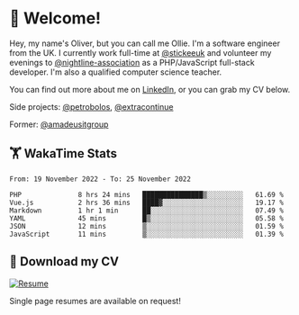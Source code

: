 # 👋 Welcome!

Hey, my name's Oliver, but you can call me Ollie. I'm a software engineer from the UK. I currently work full-time at [@stickeeuk](https://www.github.com/stickeeuk) and volunteer my evenings to [@nightline-association](https://www.github.com/nightline-association) as a PHP/JavaScript full-stack developer. I'm also a qualified computer science teacher.

You can find out more about me on [LinkedIn](https://www.linkedin.com/in/oliverearl), or you can grab my CV below.

Side projects: [@petrobolos](https://github.com/petrobolos), [@extracontinue](https://github.com/extracontinue)

Former: [@amadeusitgroup](https://github.com/amadeusitgroup) 

## 🏋 WakaTime Stats

<!--START_SECTION:waka-->

```text
From: 19 November 2022 - To: 25 November 2022

PHP              8 hrs 24 mins   ███████████████▒░░░░░░░░░   61.69 %
Vue.js           2 hrs 36 mins   ████▓░░░░░░░░░░░░░░░░░░░░   19.17 %
Markdown         1 hr 1 min      ██░░░░░░░░░░░░░░░░░░░░░░░   07.49 %
YAML             45 mins         █▒░░░░░░░░░░░░░░░░░░░░░░░   05.58 %
JSON             12 mins         ▒░░░░░░░░░░░░░░░░░░░░░░░░   01.59 %
JavaScript       11 mins         ▒░░░░░░░░░░░░░░░░░░░░░░░░   01.39 %
```

<!--END_SECTION:waka-->

## 📌 Download my CV

[![Resume](https://github-readme-stats.vercel.app/api/pin/?username=oliverearl&repo=resume-2022)](https://github.com/oliverearl/resume-2022/blob/build/cv.pdf)

Single page resumes are available on request!
